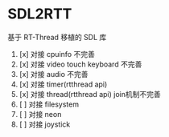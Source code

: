 # SDL2RTT
基于 RT-Thread 移植的 SDL 库

1. [x] 对接 cpuinfo 不完善
2. [x] 对接 video touch keyboard  不完善
3. [x] 对接 audio 不完善
4. [x] 对接 timer(rtthread api)
5. [x] 对接 thread(rtthread api) join机制不完善
6. [ ] 对接 filesystem
7. [ ] 对接 neon
8. [ ] 对接 joystick
